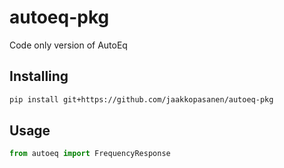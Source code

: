 # autoeq-pkg
Code only version of AutoEq

## Installing
```bash
pip install git+https://github.com/jaakkopasanen/autoeq-pkg
```

## Usage
```python
from autoeq import FrequencyResponse
```